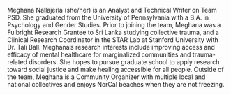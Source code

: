 Meghana Nallajerla (she/her) is an Analyst and Technical Writer on Team PSD. 
She graduated from the University of Pennsylvania with a B.A. in Psychology and Gender Studies. Prior to joining the team, Meghana was a Fulbright Research Grantee to Sri Lanka studying collective trauma, and a Clinical Research Coordinator in the STAR Lab at Stanford University with Dr. Tali Ball. 
Meghana’s research interests include improving access and efficacy of mental healthcare for marginalized communities and trauma-related disorders. She 
hopes to pursue graduate school to apply research toward social justice and make healing accessible for all people. Outside of the team, Meghana is a Community Organizer with multiple local and national collectives and enjoys NorCal beaches when they are not freezing. 
